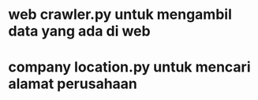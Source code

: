 # web crawler.py untuk mengambil data yang ada di web
# company location.py untuk mencari alamat perusahaan
